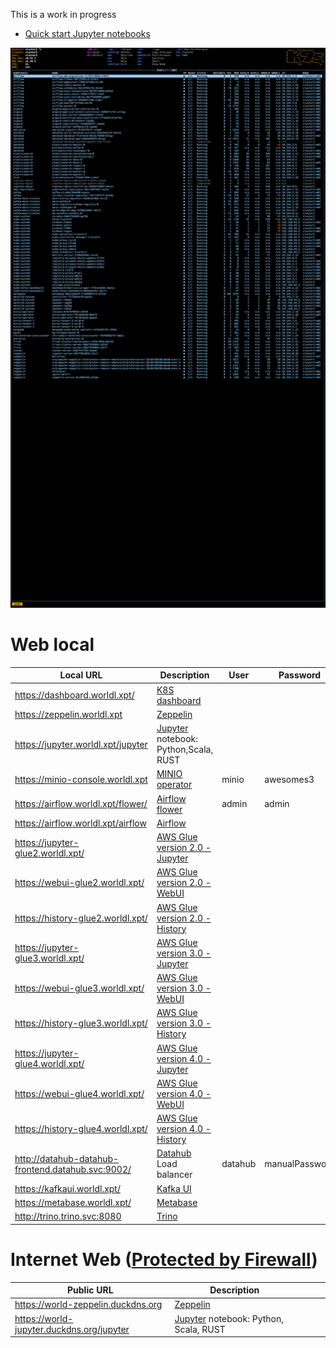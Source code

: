 This is a work in progress

   * [Quick start Jupyter notebooks](https://github.com/rogeriomm/lab-k8s-notebooks/tree/master/jupyter-notebooks/quick-start)


<img src="docs/K8sPodsCluster2.png" alt="drawing" width="1000"/>


# Web local
| Local URL                                          | Description                                                                                                                | User    | Password       |
|----------------------------------------------------|----------------------------------------------------------------------------------------------------------------------------|---------|----------------|
| https://dashboard.worldl.xpt/                      | [K8S dashboard](https://kubernetes.io/docs/tasks/access-application-cluster/web-ui-dashboard/)                             |         |                |
| https://zeppelin.worldl.xpt                        | [Zeppelin](https://zeppelin.apache.org/)                                                                                   |         |                |
| https://jupyter.worldl.xpt/jupyter                 | [Jupyter](https://jupyter.org/) notebook: Python,Scala, RUST                                                               |         |                |
| https://minio-console.worldl.xpt                   | [MINIO operator](https://github.com/minio/operator/)                                                                       | minio   | awesomes3      |
| https://airflow.worldl.xpt/flower/                 | [Airflow flower](https://airflow.apache.org/docs/apache-airflow/stable/administration-and-deployment/security/flower.html) | admin   | admin          |
| https://airflow.worldl.xpt/airflow                 | [Airflow](https://airflow.apache.org/docs/apache-airflow/stable/index.html)                                                |         |                |
| https://jupyter-glue2.worldl.xpt/                  | [AWS Glue version 2.0 - Jupyter](https://docs.aws.amazon.com/glue/latest/dg/aws-glue-programming-etl-libraries.html)       |         |                |
| https://webui-glue2.worldl.xpt/                    | [AWS Glue version 2.0 - WebUI](https://docs.aws.amazon.com/glue/latest/dg/aws-glue-programming-etl-libraries.html)         |         |                |
| https://history-glue2.worldl.xpt/                  | [AWS Glue version 2.0 - History](https://docs.aws.amazon.com/glue/latest/dg/aws-glue-programming-etl-libraries.html)       |         |                |
| https://jupyter-glue3.worldl.xpt/                  | [AWS Glue version 3.0 - Jupyter](https://docs.aws.amazon.com/glue/latest/dg/aws-glue-programming-etl-libraries.html)       |         |                |
| https://webui-glue3.worldl.xpt/                    | [AWS Glue version 3.0 - WebUI](https://docs.aws.amazon.com/glue/latest/dg/aws-glue-programming-etl-libraries.html)         |         |                |
| https://history-glue3.worldl.xpt/                  | [AWS Glue version 3.0 - History](https://docs.aws.amazon.com/glue/latest/dg/aws-glue-programming-etl-libraries.html)       |         |                |
| https://jupyter-glue4.worldl.xpt/                  | [AWS Glue version 4.0 - Jupyter](https://docs.aws.amazon.com/glue/latest/dg/aws-glue-programming-etl-libraries.html)       |         |                |
| https://webui-glue4.worldl.xpt/                    | [AWS Glue version 4.0 - WebUI](https://docs.aws.amazon.com/glue/latest/dg/aws-glue-programming-etl-libraries.html)         |         |                |
| https://history-glue4.worldl.xpt/                  | [AWS Glue version 4.0 - History](https://docs.aws.amazon.com/glue/latest/dg/aws-glue-programming-etl-libraries.html)       |         |                |
| http://datahub-datahub-frontend.datahub.svc:9002/  | [Datahub](https://datahubproject.io)         Load balancer                                                                 | datahub | manualPassword |
| https://kafkaui.worldl.xpt/                        | [Kafka UI](https://github.com/provectus/kafka-ui)                                                                          |         |
| https://metabase.worldl.xpt/                       | [Metabase](https://www.metabase.com)                                                                                       |         |
| http://trino.trino.svc:8080                        | [Trino](https://trino.io)                                                                                                  |         |

# Internet Web ([Protected by Firewall](https://github.com/rogeriomm/public-server))
| Public URL                                 | Description                                                   |                   |   |   |
|--------------------------------------------|---------------------------------------------------------------|-------------------|---|---|
| https://world-zeppelin.duckdns.org         | [Zeppelin](https://zeppelin.apache.org/)                      |                   |   |   |
| https://world-jupyter.duckdns.org/jupyter  | [Jupyter](https://jupyter.org/) notebook: Python, Scala, RUST |                   |   |   |
